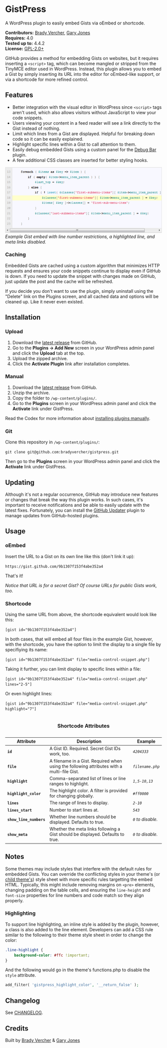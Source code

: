 # GistPress #

A WordPress plugin to easily embed Gists via oEmbed or shortcode.

__Contributors:__ [Brady Vercher](https://github.com/bradyvercher), [Gary Jones](https://github.com/GaryJones)  
__Requires:__ 4.0  
__Tested up to:__ 4.4.2  
__License:__ [GPL-2.0+](http://www.gnu.org/licenses/gpl-2.0.html)

GitHub provides a method for embedding Gists on websites, but it requires inserting a `<script>` tag, which can become mangled or stripped from the TinyMCE editor used in WordPress. Instead, this plugin allows you to embed a Gist by simply inserting its URL into the editor for oEmbed-like support, or via a shortcode for more refined control.

## Features ##

* Better integration with the visual editor in WordPress since `<script>` tags aren't used, which also allows visitors without JavaScript to view your code snippets.
* Users viewing your content in a feed reader will see a link directly to the Gist instead of nothing.
* Limit which lines from a Gist are displayed. Helpful for breaking down code so it can be easily explained.
* Highlight specific lines within a Gist to call attention to them.
* Easily debug embedded Gists using a custom panel for the [Debug Bar](http://wordpress.org/extend/plugins/debug-bar/) plugin.
* A few additional CSS classes are inserted for better styling hooks.

![Embedded Gist Screenshot](assets-repo/screenshot-1.png)  
_Example Gist embed with line number restrictions, a highlighted line, and meta links disabled._

### Caching ###

Embedded Gists are cached using a custom algorithm that minimizes HTTP requests and ensures your code snippets continue to display even if GitHub is down. If you need to update the snippet with changes made on GitHub, just update the post and the cache will be refreshed.

If you decide you don't want to use the plugin, simply uninstall using the "Delete" link on the Plugins screen, and all cached data and options will be cleaned up. Like it never even existed.

## Installation ##

### Upload ###

1. Download the [latest release](https://github.com/bradyvercher/gistpress/archive/master.zip) from GitHub.
2. Go to the __Plugins &rarr; Add New__ screen in your WordPress admin panel and click the __Upload__ tab at the top.
3. Upload the zipped archive.
4. Click the __Activate Plugin__ link after installation completes.

### Manual ###

1. Download the [latest release](https://github.com/bradyvercher/gistpress/archive/master.zip) from GitHub.
2. Unzip the archive.
3. Copy the folder to `/wp-content/plugins/`.
4. Go to the __Plugins__ screen in your WordPress admin panel and click the __Activate__ link under GistPress.

Read the Codex for more information about [installing plugins manually](http://codex.wordpress.org/Managing_Plugins#Manual_Plugin_Installation).

### Git ###

Clone this repository in `/wp-content/plugins/`:

`git clone git@github.com:bradyvercher/gistpress.git`

Then go to the __Plugins__ screen in your WordPress admin panel and click the __Activate__ link under GistPress.

## Updating ##

Although it's not a regular occurrence, GitHub may introduce new features or changes that break the way this plugin works. In such cases, it's important to receive notifications and be able to easily update with the latest fixes. Fortunately, you can install the [GitHub Updater](https://github.com/afragen/github-updater) plugin to manage updates from GitHub-hosted plugins.

## Usage ##

### oEmbed ###

Insert the URL to a Gist on its own line like this (don't link it up):

`https://gist.github.com/9b1307f153f4abe352a4`

That's it!

_Notice that URL is for a secret Gist? Of course URLs for public Gists work, too._

### Shortcode ###

Using the same URL from above, the shortcode equivalent would look like this:

`[gist id="9b1307f153f4abe352a4"]`

In both cases, that will embed all four files in the example Gist, however, with the shortcode, you have the option to limit the display to a single file by specifiying its name:

`[gist id="9b1307f153f4abe352a4" file="media-control-snippet.php"]`

Taking it further, you can limit display to specific lines within a file:

`[gist id="9b1307f153f4abe352a4" file="media-control-snippet.php" lines="2-5"]`

Or even highlight lines:

`[gist id="9b1307f153f4abe352a4" file="media-control-snippet.php" highlight="7"]`

<table><caption><h3>Shortcode Attributes</strong></h3>
  <thead>
    <tr>
      <th>Attribute</th>
    <th>Description</th>
      <th>Example</th>
    </tr>
  </thead>
  <tbody>
    <tr>
      <td><strong><code>id</code></strong></td>
      <td>A Gist ID. Required. Secret Gist IDs work, too.</td>
	  <td><em><code>4204333</code></td>
    </tr>
    <tr>
      <td><strong><code>file</code></strong></td>
      <td>A filename in a Gist. Required when using the following attributes with a multi-file Gist.</td>
      <td><em><code>filename.php</code></em></td>
    </tr>
	<tr>
		<td><strong><code>highlight</code></strong></td>
		<td>Comma-separated list of lines or line ranges to highlight.</td>
		<td><em><code>1,5-10,13</code></td>
	</tr>
	<tr>
	  <td><strong><code>highlight_color</code></strong></td>
	  <td>The highlight color. A filter is provided for changing globally.</td>
	  <td><em><code>#ff0000</code></em></td>
	</tr>
    <tr>
      <td><strong><code>lines</code></strong></td>
      <td>The range of lines to display.</td>
	  <td><em><code>2-10</code></em></td>
    </tr>
	<tr>
	  <td><strong><code>lines_start</code></strong></td>
	  <td>Number to start lines at.</td>
	  <td><em><code>543</code></em></td>
	</tr>
	<tr>
      <td><strong><code>show_line_numbers</code></strong></td>
      <td>Whether line numbers should be displayed. Defaults to true.</td>
	  <td><em><code>0</code> to disable.</em></td>
    </tr>
	<tr>
      <td><strong><code>show_meta</code></strong></td>
      <td>Whether the meta links following a Gist should be displayed. Defaults to true.</td>
	  <td><em><code>0</code> to disable.</em></td>
    </tr>
  </tbody>
</table>

## Notes ##

Some themes may include styles that interfere with the default rules for embedded Gists. You can override the conflicting styles in your theme's (or [child theme's](http://codex.wordpress.org/Child_Themes)) style sheet with more specific rules targetting the embed HTML. Typically, this might include removing margins on `<pre>` elements, changing padding on the table cells, and ensuring the `line-height` and `font-size` properties for line numbers and code match so they align properly.

### Highlighting ###

To support line highlighting, an inline style is added by the plugin, however, a class is also added to the line element. Developers can add a CSS rule similar to the following to their theme style sheet in order to change the color:

```css
.line-highlight {
    background-color: #ffc !important;
}
```

And the following would go in the theme's functions.php to disable the `style` attribute.

```php
add_filter( 'gistpress_highlight_color', '__return_false' );
```

## Changelog

See [CHANGELOG](CHANGELOG.md).

## Credits ##

Built by [Brady Vercher](https://twitter.com/bradyvercher) & [Gary Jones](https://twitter.com/GaryJ)
